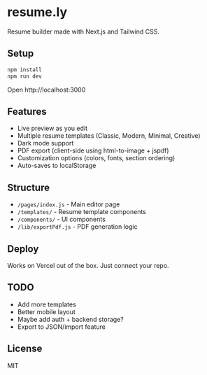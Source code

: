 # resume.ly

Resume builder made with Next.js and Tailwind CSS.

## Setup

```bash
npm install
npm run dev
```

Open http://localhost:3000

## Features

- Live preview as you edit
- Multiple resume templates (Classic, Modern, Minimal, Creative)
- Dark mode support
- PDF export (client-side using html-to-image + jspdf)
- Customization options (colors, fonts, section ordering)
- Auto-saves to localStorage

## Structure

- `/pages/index.js` - Main editor page
- `/templates/` - Resume template components
- `/components/` - UI components
- `/lib/exportPdf.js` - PDF generation logic

## Deploy

Works on Vercel out of the box. Just connect your repo.

## TODO

- Add more templates
- Better mobile layout
- Maybe add auth + backend storage?
- Export to JSON/import feature

## License

MIT
